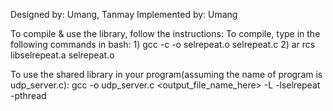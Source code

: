Designed by: Umang, Tanmay
Implemented by: Umang

To compile & use the library, follow the instructions:
  To compile, type in the following commands in bash:
    1) gcc -c -o selrepeat.o selrepeat.c 
    2) ar rcs libselrepeat.a selrepeat.o
  
  To use the shared library in your program(assuming the name of program is udp_server.c):
    gcc -o udp_server.c <output_file_name_here> -L<PATH to the directory where the library is stored> -lselrepeat -pthread


    
